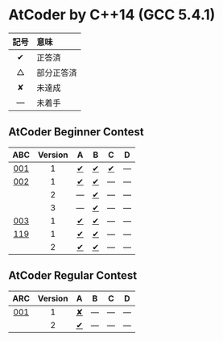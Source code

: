 # AtCoder by C++14 (GCC 5.4.1) #

|記号|意味|
|:-:|:-|
|&#x2714;|正答済|
|&#x25b3;|部分正答済|
|&#x2718;|未達成|
|&#x2014;|未着手|

## AtCoder Beginner Contest ##

|ABC|Version|A|B|C|D|
|:-:|:-:|:-:|:-:|:-:|:-:|
|[001](https://atcoder.jp/contests/abc001)|1|[&#x2714;](ABC001/ABC001_A_v01.cpp)|[&#x2714;](ABC001/ABC001_B_v01.cpp)|[&#x2714;](ABC001/ABC001_C_v01.cpp)|&#x2014;|
|[002](https://atcoder.jp/contests/abc002)|1|[&#x2714;](ABC002/ABC002_A_v01.cpp)|[&#x2714;](ABC002/ABC002_B_v01.cpp)|&#x2014;|&#x2014;|
||2|&#x2014;|[&#x2714;](ABC002/ABC002_B_v02.cpp)|&#x2014;|&#x2014;|
||3|&#x2014;|[&#x2714;](ABC002/ABC002_B_v03.cpp)|&#x2014;|&#x2014;|
|[003](https://atcoder.jp/contests/abc003)|1|[&#x2714;](ABC003/ABC003_A_v01.cpp)|[&#x2714;](ABC003/ABC003_B_v01.cpp)|&#x2014;|&#x2014;|
|[119](https://atcoder.jp/contests/abc119)|1|[&#x2714;](ABC119/ABC119_A_v01.cpp)|[&#x2714;](ABC119/ABC119_B_v01.cpp)|&#x2014;|&#x2014;|
||2|[&#x2714;](ABC119/ABC119_A_v01.cpp)|[&#x2714;](ABC119/ABC119_B_v02.cpp)|&#x2014;|&#x2014;|

## AtCoder Regular Contest ##

|ARC|Version|A|B|C|D|
|:-:|:-:|:-:|:-:|:-:|:-:|
|[001](https://atcoder.jp/contests/arc001)|1|[&#x2718;](ARC001/ARC001_A_v01.cpp)|&#x2014;|&#x2014;|&#x2014;|
||2|[&#x2714;](ARC001/ARC001_A_v01.cpp)|&#x2014;|&#x2014;|&#x2014;|
